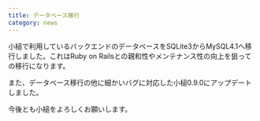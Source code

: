 ```yaml
---
title: データベース移行
category: news
---
```


小槌で利用しているバックエンドのデータベースをSQLite3からMySQL4.1へ移行しました。これはRuby on Railsとの親和性やメンテナンス性の向上を狙っての移行になります。

また、データベース移行の他に細かいバグに対応した小槌0.9.0にアップデートしました。

今後とも小槌をよろしくお願いします。

